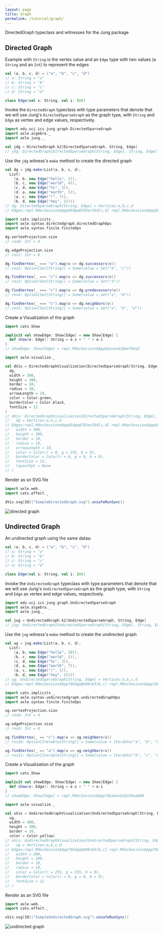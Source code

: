 ```yaml
---
layout: page
title: Graph
permalink: /tutorial/graph/
---
```


DirectedGraph typeclass and witnesses for the Jung package

## Directed Graph

Example with `String` is the vertex value and an `Edge` type with two values (a `String` and an `Int`) to represent the edges

```scala
val (a, b, c, d) = ("a", "b", "c", "d")
// a: String = "a"
// b: String = "b"
// c: String = "c"
// d: String = "d"

class Edge(val s: String, val i: Int)
```

Invoke the `DirectedGraph` typeclass with type parameters that denote
that we will use Jung's `DirectedSparseGraph` as the graph type, with
`String` and `Edge` as vertex and edge values, respectively.

```scala
import edu.uci.ics.jung.graph.DirectedSparseGraph
import axle.algebra._
import axle.jung._

val jdg = DirectedGraph.k2[DirectedSparseGraph, String, Edge]
// jdg: DirectedGraph[DirectedSparseGraph[String, Edge], String, Edge] = axle.jung.package$$anon$7@4cc1ca7e
```

Use the `jdg` witness's `make` method to create the directed graph

```scala
val dg = jdg.make(List(a, b, c, d),
  List(
    (a, b, new Edge("hello", 1)),
    (b, c, new Edge("world", 4)),
    (c, d, new Edge("hi", 3)),
    (d, a, new Edge("earth", 1)),
    (a, c, new Edge("!", 7)),
    (b, d, new Edge("hey", 2))))
// dg: DirectedSparseGraph[String, Edge] = Vertices:a,b,c,d
// Edges:repl.MdocSession$App$Edge@703ec59d[c,d] repl.MdocSession$App$Edge@8e5c260[a,c] repl.MdocSession$App$Edge@3e5f8288[a,b] repl.MdocSession$App$Edge@7b5d0b27[b,c] repl.MdocSession$App$Edge@1b72f468[b,d] repl.MdocSession$App$Edge@4a6c5267[d,a]
```

```scala
import cats.implicits._
import axle.syntax.directedgraph.directedGraphOps
import axle.syntax.finite.finiteOps

dg.vertexProjection.size
// res0: Int = 4

dg.edgeProjection.size
// res1: Int = 6

dg.findVertex(_ === "a").map(v => dg.successors(v))
// res2: Option[Set[String]] = Some(value = Set("b", "c"))

dg.findVertex(_ === "c").map(v => dg.successors(v))
// res3: Option[Set[String]] = Some(value = Set("d"))

dg.findVertex(_ === "c").map(v => dg.predecessors(v))
// res4: Option[Set[String]] = Some(value = Set("a", "b"))

dg.findVertex(_ === "c").map(v => dg.neighbors(v))
// res5: Option[Set[String]] = Some(value = Set("a", "b", "d"))
```

Create a Visualization of the graph

```scala
import cats.Show

implicit val showEdge: Show[Edge] = new Show[Edge] {
  def show(e: Edge): String = e.s + " " + e.i
}
// showEdge: Show[Edge] = repl.MdocSession$App$$anon$1@eef64a2

import axle.visualize._

val dVis = DirectedGraphVisualization[DirectedSparseGraph[String, Edge], String, Edge](
  dg,
  width = 300,
  height = 300,
  border = 10,
  radius = 10,
  arrowLength = 10,
  color = Color.green,
  borderColor = Color.black,
  fontSize = 12
)
// dVis: DirectedGraphVisualization[DirectedSparseGraph[String, Edge], String, Edge] = DirectedGraphVisualization(
//   dg = Vertices:a,b,c,d
// Edges:repl.MdocSession$App$Edge@703ec59d[c,d] repl.MdocSession$App$Edge@8e5c260[a,c] repl.MdocSession$App$Edge@3e5f8288[a,b] repl.MdocSession$App$Edge@7b5d0b27[b,c] repl.MdocSession$App$Edge@1b72f468[b,d] repl.MdocSession$App$Edge@4a6c5267[d,a] ,
//   width = 300,
//   height = 300,
//   border = 10,
//   radius = 10,
//   arrowLength = 10,
//   color = Color(r = 0, g = 255, b = 0),
//   borderColor = Color(r = 0, g = 0, b = 0),
//   fontSize = 12,
//   layoutOpt = None
// )
```

Render as sn SVG file

```scala
import axle.web._
import cats.effect._

dVis.svg[IO]("SimpleDirectedGraph.svg").unsafeRunSync()
```

![directed graph](/tutorial/images/SimpleDirectedGraph.svg)

## Undirected Graph

An undirected graph using the same dataa:

```scala
val (a, b, c, d) = ("a", "b", "c", "d")
// a: String = "a"
// b: String = "b"
// c: String = "c"
// d: String = "d"

class Edge(val s: String, val i: Int)
```

Invoke the `UndirectedGraph` typeclass with type parameters that denote
that we will use Jung's `UndirectedSparseGraph` as the graph type, with
`String` and `Edge` as vertex and edge values, respectively.

```scala
import edu.uci.ics.jung.graph.UndirectedSparseGraph
import axle.algebra._
import axle.jung._

val jug = UndirectedGraph.k2[UndirectedSparseGraph, String, Edge]
// jug: UndirectedGraph[UndirectedSparseGraph[String, Edge], String, Edge] = axle.jung.package$$anon$11@236862b9
```

Use the `jug` witness's `make` method to create the undirected graph

```scala
val ug = jug.make(List(a, b, c, d),
  List(
    (a, b, new Edge("hello", 10)),
    (b, c, new Edge("world", 1)),
    (c, d, new Edge("hi", 3)),
    (d, a, new Edge("earth", 7)),
    (a, c, new Edge("!", 1)),
    (b, d, new Edge("hey", 2))))
// ug: UndirectedSparseGraph[String, Edge] = Vertices:a,b,c,d
// Edges:repl.MdocSession$App7$Edge@e08c63[b,c] repl.MdocSession$App7$Edge@25cc4879[c,d] repl.MdocSession$App7$Edge@5c200ca7[d,a] repl.MdocSession$App7$Edge@4efdcd8[b,d] repl.MdocSession$App7$Edge@68db22[a,c] repl.MdocSession$App7$Edge@6c960049[a,b]
```

```scala
import cats.implicits._
import axle.syntax.undirectedgraph.undirectedGraphOps
import axle.syntax.finite.finiteOps

ug.vertexProjection.size
// res8: Int = 4

ug.edgeProjection.size
// res9: Int = 6

ug.findVertex(_ == "c").map(v => ug.neighbors(v))
// res10: Option[Iterable[String]] = Some(value = Iterable("a", "b", "d"))

ug.findVertex(_ == "a").map(v => ug.neighbors(v))
// res11: Option[Iterable[String]] = Some(value = Iterable("b", "c", "d"))
```

Create a Visualization of the graph

```scala
import cats.Show

implicit val showEdge: Show[Edge] = new Show[Edge] {
  def show(e: Edge): String = e.s + " " + e.i
}
// showEdge: Show[Edge] = repl.MdocSession$App7$$anon$2@229aab88

import axle.visualize._

val uVis = UndirectedGraphVisualization[UndirectedSparseGraph[String, Edge], String, Edge](
  ug,
  width = 300,
  height = 300,
  border = 10,
  color = Color.yellow)
// uVis: UndirectedGraphVisualization[UndirectedSparseGraph[String, Edge], String, Edge] = UndirectedGraphVisualization(
//   ug = Vertices:a,b,c,d
// Edges:repl.MdocSession$App7$Edge@e08c63[b,c] repl.MdocSession$App7$Edge@25cc4879[c,d] repl.MdocSession$App7$Edge@5c200ca7[d,a] repl.MdocSession$App7$Edge@4efdcd8[b,d] repl.MdocSession$App7$Edge@68db22[a,c] repl.MdocSession$App7$Edge@6c960049[a,b] ,
//   width = 300,
//   height = 300,
//   border = 10,
//   radius = 10,
//   color = Color(r = 255, g = 255, b = 0),
//   borderColor = Color(r = 0, g = 0, b = 0),
//   fontSize = 12
// )
```

Render as an SVG file

```scala
import axle.web._
import cats.effect._

uVis.svg[IO]("SimpleUndirectedGraph.svg").unsafeRunSync()
```

![undirected graph](/tutorial/images/SimpleUndirectedGraph.svg)
